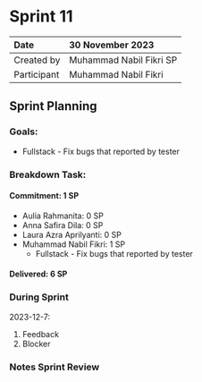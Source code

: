 # Sprint 11


|Date|30 November 2023|
| :- | :- |
|Created by|Muhammad Nabil Fikri SP|
|Participant|Muhammad Nabil Fikri|
## Sprint Planning
### Goals:
- Fullstack - Fix bugs that reported by tester



### Breakdown Task:
#### Commitment: 1 SP
- Aulia Rahmanita: 0 SP
- Anna Safira Dila: 0 SP
- Laura Azra Aprilyanti: 0 SP
- Muhammad Nabil Fikri: 1 SP
  - Fullstack - Fix bugs that reported by tester

#### Delivered:	6 SP
### During Sprint
2023-12-7:

1. Feedback
2. Blocker
### Notes Sprint Review


